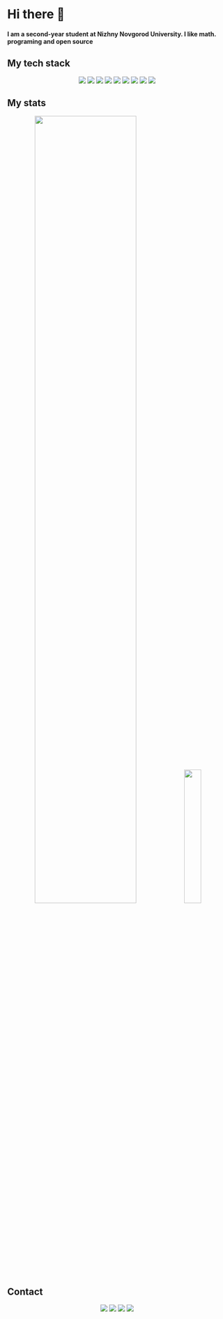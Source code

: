 # Hi there 👋
#### I am a second-year student at Nizhny Novgorod University. I like math. programing and open source

## My tech stack 

<p align="center">
<img src="https://readme-components.vercel.app/api?component=logo&logo=c&text=true&animation=false&fill=3864c3&textfill=white&">
 <img src="https://readme-components.vercel.app/api?component=logo&logo=C%2B%2B&text=true&animation=false&fill=3864c3&textfill=white&">
 <img src="https://readme-components.vercel.app/api?component=logo&logo=CMake&text=true&animation=false&fill=3864c3&textfill=white&"> 
 <img src="https://readme-components.vercel.app/api?component=logo&logo=ArchLinux&text=true&animation=false&fill=3864c3&textfill=white&"> 
 <img src="https://readme-components.vercel.app/api?component=logo&logo=Git&text=true&animation=false&fill=FE5000&textfill=white&">
 <img src="https://readme-components.vercel.app/api?component=logo&logo=oracle&text=true&animation=false&fill=red&textfill=white&">
 <img src="https://readme-components.vercel.app/api?component=logo&logo=Vim&text=true&animation=false&fill=green&textfill=white&">
 <img src="https://readme-components.vercel.app/api?component=logo&logo=Neovim&text=true&animation=false&fill=green&textfill=white&">
 <img src="https://readme-components.vercel.app/api?component=logo&logo=GNUbash&text=true&animation=false&fill=black&textfill=white&"> 
</p>

## My stats

<p align="center"><img width="68%" src="https://github-readme-stats.vercel.app/api?username=QapFUc&theme=onedark">
<img width="28%" src="https://github-readme-stats.vercel.app/api/top-langs/?username=QapFUc&theme=onedark"></p>

## Contact
<p align="center"><a href="https://t.me/QapFUc" target="blank">  <img src="https://readme-components.vercel.app/api?component=logo&logo=Telegram&text=true&animation=false&fill=3864c3&textfill=white&"></a>
<a href="mailto:co6aka.bafi@gmail.com" target="blank"> <img src="https://readme-components.vercel.app/api?component=logo&logo=GMail&text=true&animation=false&fill=red&textfill=&"></a>
<a href="https://www.linkedin.com/in/dmitriy-usov-90858525a/" target="blank"> <img src="https://readme-components.vercel.app/api?component=logo&logo=Linkedin&text=true&animation=false&fill=3864c3&textfill=white&"></a>
<a href="" target="blank"> <img src="https://readme-components.vercel.app/api?component=logo&logo=Head Hunter&text=true&animation=false&fill=red&textfill=white&"></a></p>